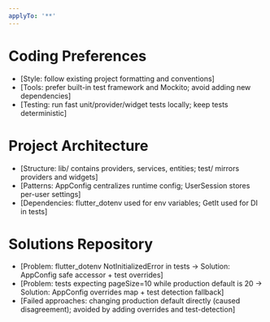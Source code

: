 ```yaml
---
applyTo: '**'
---
```


# Coding Preferences
- [Style: follow existing project formatting and conventions]
- [Tools: prefer built-in test framework and Mockito; avoid adding new dependencies]
- [Testing: run fast unit/provider/widget tests locally; keep tests deterministic]

# Project Architecture
- [Structure: lib/ contains providers, services, entities; test/ mirrors providers and widgets]
- [Patterns: AppConfig centralizes runtime config; UserSession stores per-user settings]
- [Dependencies: flutter_dotenv used for env variables; GetIt used for DI in tests]

# Solutions Repository
- [Problem: flutter_dotenv NotInitializedError in tests -> Solution: AppConfig safe accessor + test overrides]
- [Problem: tests expecting pageSize=10 while production default is 20 -> Solution: AppConfig overrides map + test detection fallback]
- [Failed approaches: changing production default directly (caused disagreement); avoided by adding overrides and test-detection]
